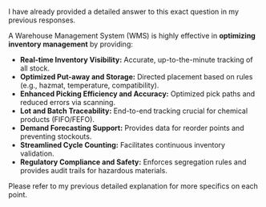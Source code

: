I have already provided a detailed answer to this exact question in my previous responses.

A Warehouse Management System (WMS) is highly effective in **optimizing inventory management** by providing:

*   **Real-time Inventory Visibility:** Accurate, up-to-the-minute tracking of all stock.
*   **Optimized Put-away and Storage:** Directed placement based on rules (e.g., hazmat, temperature, compatibility).
*   **Enhanced Picking Efficiency and Accuracy:** Optimized pick paths and reduced errors via scanning.
*   **Lot and Batch Traceability:** End-to-end tracking crucial for chemical products (FIFO/FEFO).
*   **Demand Forecasting Support:** Provides data for reorder points and preventing stockouts.
*   **Streamlined Cycle Counting:** Facilitates continuous inventory validation.
*   **Regulatory Compliance and Safety:** Enforces segregation rules and provides audit trails for hazardous materials.

Please refer to my previous detailed explanation for more specifics on each point.